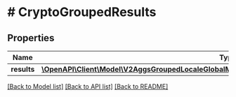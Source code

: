# # CryptoGroupedResults

## Properties

Name | Type | Description | Notes
------------ | ------------- | ------------- | -------------
**results** | [**\OpenAPI\Client\Model\V2AggsGroupedLocaleGlobalMarketCryptoDateGet200ResponseAllOfResultsInner[]**](V2AggsGroupedLocaleGlobalMarketCryptoDateGet200ResponseAllOfResultsInner.md) |  | [optional]

[[Back to Model list]](../../README.md#models) [[Back to API list]](../../README.md#endpoints) [[Back to README]](../../README.md)
